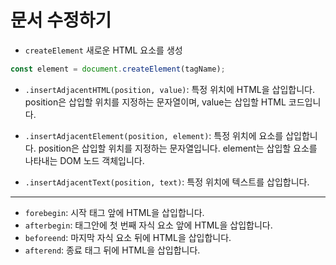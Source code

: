 # 문서 수정하기

- `createElement` 새로운 HTML 요소를 생성

```js
const element = document.createElement(tagName);
```

- `.insertAdjacentHTML(position, value)`: 특정 위치에 HTML을 삽입합니다. position은 삽입할 위치를 지정하는 문자열이며, value는 삽입할 HTML 코드입니다.

- `.insertAdjacentElement(position, element)`: 특정 위치에 요소를 삽입합니다. position은 삽입할 위치를 지정하는 문자열입니다. element는 삽입할 요소를 나타내는 DOM 노드 객체입니다.

- `.insertAdjacentText(position, text)`: 특정 위치에 텍스트를 삽입합니다.

---

- `forebegin`: 시작 태그 앞에 HTML을 삽입합니다.
- `afterbegin`: 태그안에 첫 번째 자식 요소 앞에 HTML을 삽입합니다.
- `beforeend`: 마지막 자식 요소 뒤에 HTML을 삽입합니다.
- `afterend`: 종료 태그 뒤에 HTML을 삽입합니다.
